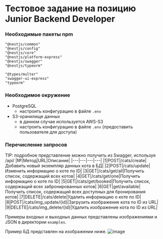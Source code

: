 # Тестовое задание на позицию Junior Backend Developer

### Необходимые пакеты npm
    "@nestjs/common"
    "@nestjs/config"
    "@nestjs/core"
    "@nestjs/platform-express"
    "@nestjs/swagger"
    "@nestjs/typeorm"
    
    "@types/multer"
    "swagger-ui-express"
    "typeorm"
### Необходимое окружение
- PostgreSQL
  - настроить конфигурацию в файле `.env`
- S3-хранилище данных
  - в данном случае используется AWS-S3
  - настроить конфигурацию в файле `.env` (предоставить пользователя для доступа)

### Перечисление запросов
TIP: подробное представление можно получить из Swagger, используя /api/
|№|Метод|URL|Описание|
|---|---|---|---|
|1|POST|/cats/create|Добавить новый экземпляр данных кота в БД|
|2|POST|/cats/update|Изменить информацию о коте по ID|
|3|GET|/cats/get/all|Получить список, содержащий всех котов|
|4|GET|/cats/get/one|Получить информацию о коте по ID|
|5|GET|/cats/get/booked|Получить список, содержащий всех забронированных котов|
|6|GET|get/available|Получить список, содержащий всех доступных для бронирования котов|
|7|DELETE|/cats/delete|Удалить информацию о коте по ID|
|8|POST|/cats/img_update/{id}|Загрузить изображение кота по ID из URL|
|9|DELETE|/cats/img_delete/{id}|Удалить изображение кота по ID из URL|

Примеры входных и выходных данных представлены изображениями и JSON в директории `examples`.

Пример БД представлен на изображении ниже.
![image](https://user-images.githubusercontent.com/54914800/136454849-25ebd2dc-977e-4c7d-b118-008dd8f97d1a.png)
